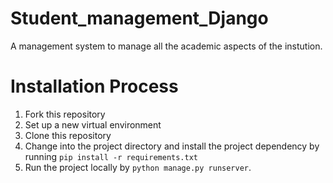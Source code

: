 # Student_management_Django
A management system to manage all the academic aspects of the instution.

# Installation Process
1. Fork this repository
2. Set up a new virtual environment
3. Clone this repository
4. Change into the project directory and install the project dependency by running `pip install -r requirements.txt`
5. Run the project locally by `python manage.py runserver`.

                                                                                             
                                                                                             
